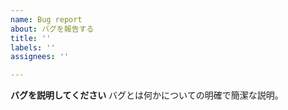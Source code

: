 ```yaml
---
name: Bug report  
about: バグを報告する  
title: ''  
labels: ''  
assignees: ''  

---
```


**バグを説明してください**
バグとは何かについての明確で簡潔な説明。
